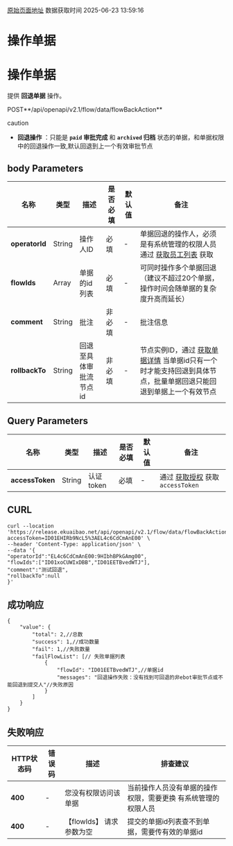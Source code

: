 [原始页面地址](https://docs.ekuaibao.com/docs/open-api/flows/do-back-flow)
数据获取时间 2025-06-23 13:59:16

# 操作单据

# 操作单据  
  
提供 **回退单据** 操作。

POST**/api/openapi/v2.1/flow/data/flowBackAction**

caution

  * **回退操作** ：只能是 **`paid` 审批完成** 和 **`archived` 归档** 状态的单据，和单据权限中的回退操作一致,默认回退到上一个有效审批节点



## body Parameters​

名称| 类型| 描述| 是否必填| 默认值| 备注  
---|---|---|---|---|---  
**operatorId**|  String| 操作人ID| 必填| -| 单据回退的操作人，必须是有系统管理的权限人员 通过 [获取员工列表](/docs/open-api/corporation/get-all-staffs) 获取  
**flowIds**|  Array| 单据的id列表| 必填| -| 可同时操作多个单据回退（建议不超过20个单据，操作时间会随单据的复杂度升高而延长）  
**comment**|  String| 批注| 非必填| -| 批注信息  
**rollbackTo**|  String| 回退至具体审批流节点id| 非必填| -| 节点实例ID，通过 [获取单据详情](/docs/open-api/flows/get-forms-details) 当单据id只有一个时才能支持回退到具体节点，批量单据回退只能回退到单据上一个有效节点  
  
## Query Parameters​

名称| 类型| 描述| 是否必填| 默认值| 备注  
---|---|---|---|---|---  
**accessToken**|  String| 认证token| 必填| -| 通过 [获取授权](/docs/open-api/getting-started/auth) 获取 `accessToken`  
  
## CURL​
    
    
    curl --location 'https://release.ekuaibao.net/api/openapi/v2.1/flow/data/flowBackAction?accessToken=ID01EHIRb9NcL5%3AEL4c6CdCmAnE00' \  
    --header 'Content-Type: application/json' \  
    --data '{  
    "operatorId":"EL4c6CdCmAnE00:9HIbhBPkGAmg00",  
    "flowIds":["ID01xoCUWIxDBB","ID01EETBvedWTJ"],  
    "comment":"测试回退",  
    "rollbackTo":null  
    }'  
    

## 成功响应​
    
    
    {  
        "value": {  
            "total": 2,//总数  
            "success": 1,//成功数量  
            "fail": 1,//失败数量  
            "failFlowList": [// 失败单据列表  
                {  
                    "flowId": "ID01EETBvedWTJ",//单据id  
                    "messages": "回退操作失败：没有找到可回退的非ebot审批节点或不能回退到提交人"//失败原因  
                }  
            ]  
        }  
    }  
    

## 失败响应​

HTTP状态码| 错误码| 描述| 排查建议  
---|---|---|---  
**400**|  -| 您没有权限访问该单据| 当前操作人员没有单据的操作权限，需要更换 有系统管理的权限人员  
**400**|  -| 【flowIds】 请求参数为空| 提交的单据id列表查不到单据，需要传有效的单据id

